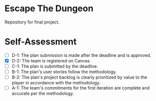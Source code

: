 # Escape The Dungeon
Repository for final project.

# Self-Assessment
- [ ] D-1: The plan submission is made after the deadline and is approved.
- [X] D-2: The team is registered on Canvas.
- [ ] C-1: The plan is submitted by the deadline.
- [ ] B-1: The plan's user stories follow the methodology.
- [ ] B-2: The plan's project backlog is clearly prioritized by value to the player in accordance with the methodology.
- [ ] A-1: The team's commitments for the first iteration are complete and accurate per the methodology.